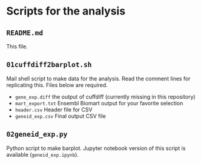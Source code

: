 # Scripts for the analysis 

## `README.md`
This file.

## `01cuffdiff2barplot.sh`
Mail shell script to make data for the analysis.
Read the comment lines for replicating this.
Files below are required.

- `gene_exp.diff` the output of cuffdiff (currently missing in this repository)
- `mart_export.txt` Ensembl Biomart output for your favorite selection
- `header.csv` Header file for CSV
- `geneid_exp.csv` Final output CSV file 

## `02geneid_exp.py`
Python script to make barplot.
Jupyter notebook version of this script is available (`geneid_exp.ipynb`).
